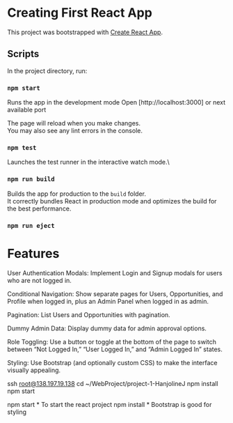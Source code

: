 # Creating First React App

This project was bootstrapped with [Create React App](https://github.com/facebook/create-react-app).

## Scripts

In the project directory, run:

### `npm start`

Runs the app in the development mode
Open [http://localhost:3000] or next available port

The page will reload when you make changes.\
You may also see any lint errors in the console.

### `npm test`

Launches the test runner in the interactive watch mode.\

### `npm run build`

Builds the app for production to the `build` folder.\
It correctly bundles React in production mode and optimizes the build for the best performance.

### `npm run eject`


# Features
User Authentication Modals:
Implement Login and Signup modals for users who are not logged in.

Conditional Navigation:
Show separate pages for Users, Opportunities, and Profile when logged in, plus an Admin Panel when logged in as admin.

Pagination:
List Users and Opportunities with pagination.

Dummy Admin Data:
Display dummy data for admin approval options.

Role Toggling:
Use a button or toggle at the bottom of the page to switch between “Not Logged In,” “User Logged In,” and “Admin Logged In” states.

Styling:
Use Bootstrap (and optionally custom CSS) to make the interface visually appealing.


ssh root@138.197.19.138
cd ~/WebProject/project-1-HanjolineJ
npm install
npm start








npm start  * To start the react project
npm install * Bootstrap is good for styling


